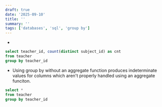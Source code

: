 ```yaml
---
draft: true
date: '2025-09-10'
title: ''
summary: ''
tags: ['databases', 'sql', 'group by']
---
```


-

```sql
select teacher_id, count(distinct subject_id) as cnt
from teacher
group by teacher_id
```

- Using group by without an aggregate function produces indeterminate values for columns which aren't properly handled using an aggregate funciton.

```sql
select *
from teacher
group by teacher_id
```
